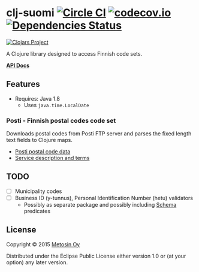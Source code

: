 # clj-suomi [![Circle CI](https://circleci.com/gh/metosin/clj-suomi.svg?style=shield)](https://circleci.com/gh/metosin/clj-suomi) [![codecov.io](http://codecov.io/github/metosin/clj-suomi/coverage.svg?branch=master)](http://codecov.io/github/metosin/clj-suomi?branch=master) [![Dependencies Status](http://jarkeeper.com/metosin/clj-suomi/status.svg)](http://jarkeeper.com/metosin/clj-suomi)

[![Clojars Project](http://clojars.org/metosin/clj-suomi/latest-version.svg)](http://clojars.org/metosin/clj-suomi)

A Clojure library designed to access Finnish code sets.

[**API Docs**](http://metosin.github.io/clj-suomi/)

## Features

- Requires: Java 1.8
    - Uses `java.time.LocalDate`

### Posti - Finnish postal codes code set

Downloads postal codes from Posti FTP server and parses the fixed length
text fields to Clojure maps.

- [Posti postal code data](http://www.posti.fi/yritysasiakkaat/laheta/postinumeropalvelut/postinumerotiedostot.html)
- [Service description and terms](http://www.posti.fi/liitteet-yrityksille/ehdot/postinumeropalvelut-palvelukuvaus-ja-kayttoehdot.pdf)

## TODO

- [ ] Municipality codes
- [ ] Business ID (y-tunnus), Personal Identification Number (hetu) validators
    - Possibly as separate package and possibly including [Schema](https://github.com/Prismatic/schema)
    predicates

## License

Copyright © 2015 [Metosin Oy](http://metosin.fi)

Distributed under the Eclipse Public License either version 1.0 or (at
your option) any later version.
